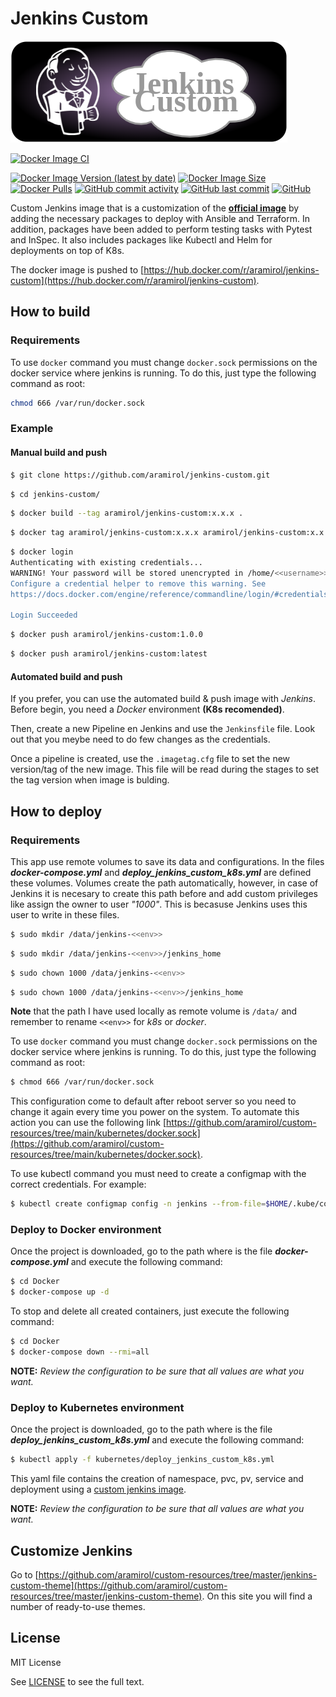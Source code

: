 # Jenkins Custom

![](images/jenkins-custom.png)

[![Docker Image CI](https://github.com/aramirol/jenkins-custom/actions/workflows/docker-image.yml/badge.svg)](https://github.com/aramirol/jenkins-custom/actions/workflows/docker-image.yml)

[![Docker Image Version (latest by date)](https://img.shields.io/docker/v/aramirol/jenkins-custom?logo=docker&logoColor=lightgrey)](https://hub.docker.com/r/aramirol/jenkins-custom)
[![Docker Image Size](https://img.shields.io/docker/image-size/aramirol/jenkins-custom/latest?logo=jenkins&logoColor=lightgrey)](https://hub.docker.com/r/aramirol/jenkins-custom)
[![Docker Pulls](https://img.shields.io/docker/pulls/aramirol/jenkins-custom?color=success&logo=docker&logoColor=lightgrey)](https://hub.docker.com/r/aramirol/jenkins-custom)
[![GitHub commit activity](https://img.shields.io/github/commit-activity/m/aramirol/jenkins-custom?logo=github&logoColor=lightgrey)](https://github.com/aramirol/jenkins-custom)
[![GitHub last commit](https://img.shields.io/github/last-commit/aramirol/jenkins-custom?logo=github&logoColor=lightgrey)](https://github.com/aramirol/jenkins-custom)
[![GitHub](https://img.shields.io/github/license/aramirol/jenkins-custom?logo=github&logoColor=lightgrey)](https://github.com/aramirol/jenkins-custom/blob/main/LICENSE)


Custom Jenkins image that is a customization of the **[official image](https://hub.docker.com/r/jenkins/jenkins)** by adding the necessary packages to deploy with Ansible and Terraform. In addition, packages have been added to perform testing tasks with Pytest and InSpec. It also includes packages like Kubectl and Helm for deployments on top of K8s.

The docker image is pushed to [https://hub.docker.com/r/aramirol/jenkins-custom](https://hub.docker.com/r/aramirol/jenkins-custom).

## How to build
### Requirements

To use `docker` command you must change `docker.sock` permissions on the docker service where jenkins is running. To do this, just type the following command as root:

```sh
chmod 666 /var/run/docker.sock
```

### Example
#### Manual build and push
```sh
$ git clone https://github.com/aramirol/jenkins-custom.git
```
```sh
$ cd jenkins-custom/
```
```sh
$ docker build --tag aramirol/jenkins-custom:x.x.x .
```
```sh
$ docker tag aramirol/jenkins-custom:x.x.x aramirol/jenkins-custom:x.x.y
```
```sh
$ docker login
Authenticating with existing credentials...
WARNING! Your password will be stored unencrypted in /home/<<username>>/.docker/config.json.
Configure a credential helper to remove this warning. See
https://docs.docker.com/engine/reference/commandline/login/#credentials-store

Login Succeeded
```
```sh
$ docker push aramirol/jenkins-custom:1.0.0
```
```sh
$ docker push aramirol/jenkins-custom:latest
```

#### Automated build and push
If you prefer, you can use the automated build & push image with *Jenkins*. Before begin, you need a *Docker* environment **(K8s recomended)**.

Then, create a new Pipeline en Jenkins and use the `Jenkinsfile` file. Look out that you meybe need to do few changes as the credentials.

Once a pipeline is created, use the `.imagetag.cfg` file to set the new version/tag of the new image. This file will be read during the stages to set the tag version when image is bulding.

## How to deploy
### Requirements

This app use remote volumes to save its data and configurations. In the files ***docker-compose.yml*** and ***deploy_jenkins_custom_k8s.yml*** are defined these volumes. Volumes create the path automatically, however, in case of Jenkins it is necesary to create this path before and add custom privileges like assign the owner to user *"1000"*. This is becasuse Jenkins uses this user to write in these files. 

```sh
$ sudo mkdir /data/jenkins-<<env>>
```
```sh
$ sudo mkdir /data/jenkins-<<env>>/jenkins_home
```
```sh
$ sudo chown 1000 /data/jenkins-<<env>>
```
```sh
$ sudo chown 1000 /data/jenkins-<<env>>/jenkins_home
```

**Note** that the path I have used locally as remote volume is `/data/` and remember to rename `<<env>>` for *k8s* or *docker*.

To use `docker` command you must change `docker.sock` permissions on the docker service where jenkins is running. To do this, just type the following command as root:

```sh
$ chmod 666 /var/run/docker.sock
```

This configuration come to default after reboot server so you need to change it again every time you power on the system. To automate this action you can use the following link [https://github.com/aramirol/custom-resources/tree/main/kubernetes/docker.sock](https://github.com/aramirol/custom-resources/tree/main/kubernetes/docker.sock).

To use kubectl command you must need to create a configmap with the correct credentials. For example:

```sh
$ kubectl create configmap config -n jenkins --from-file=$HOME/.kube/config
```

### Deploy to Docker environment

Once the project is downloaded, go to the path where is the file ***docker-compose.yml*** and execute the following command: 

```sh
$ cd Docker
$ docker-compose up -d
```

To stop and delete all created containers, just execute the following command:

```sh
$ cd Docker
$ docker-compose down --rmi=all
```

**NOTE:** *Review the configuration to be sure that all values are what you want.*

### Deploy to Kubernetes environment

Once the project is downloaded, go to the path where is the file ***deploy_jenkins_custom_k8s.yml*** and execute the following command: 

```sh
$ kubectl apply -f kubernetes/deploy_jenkins_custom_k8s.yml
```

This yaml file contains the creation of namespace, pvc, pv, service and deployment using a [custom jenkins image](https://hub.docker.com/r/aramirol/jenkins-custom).

**NOTE:** *Review the configuration to be sure that all values are what you want.*

## Customize Jenkins

Go to [https://github.com/aramirol/custom-resources/tree/master/jenkins-custom-theme](https://github.com/aramirol/custom-resources/tree/master/jenkins-custom-theme). On this site you will find a number of ready-to-use themes.

## License

MIT License

See [LICENSE](https://github.com/aramirol/jenkins-custom/blob/main/LICENSE) to see the full text.
